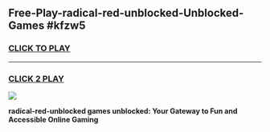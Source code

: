
## Free-Play-radical-red-unblocked-Unblocked-Games #kfzw5
<h3>
<a href="https://news.freeplayer.one?title=radical-red-unblocked&ref=8M">CLICK TO PLAY</a></h3>
<hr>

<h3>
<a href="https://news.freeplayer.one?title=radical-red-unblocked&ref=8M">CLICK 2 PLAY</a>
  
</h3>

<a href="https://news.freeplayer.one?title=radical-red-unblocked&ref=8M"><img src="https://clearcache.store/games.png"></a>


**radical-red-unblocked games unblocked: Your Gateway to Fun and Accessible Online Gaming**
